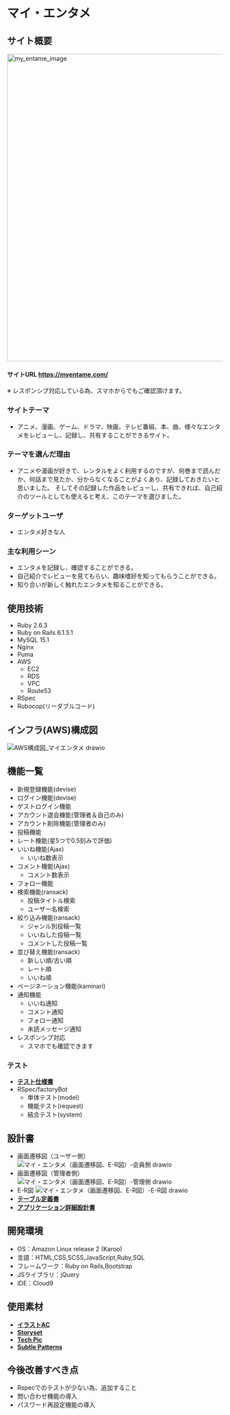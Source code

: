 # マイ・エンタメ

## サイト概要
<img width="718" alt="my_entame_image" src="https://user-images.githubusercontent.com/99108580/172554182-568a20ac-4004-4a38-959a-d001c0e583f9.png">

#### サイトURL https://myentame.com/
※ レスポンシブ対応している為、スマホからでもご確認頂けます。

### サイトテーマ
- アニメ、漫画、ゲーム、ドラマ、映画、テレビ番組、本、曲、様々なエンタメをレビューし、記録し、共有することができるサイト。

### テーマを選んだ理由
- アニメや漫画が好きで、レンタルをよく利用するのですが、何巻まで読んだか、何話まで見たか、分からなくなることがよくあり、記録しておきたいと思いました。
そしてその記録した作品をレビューし、共有できれば、自己紹介のツールとしても使えると考え、このテーマを選びました。

### ターゲットユーザ
- エンタメ好きな人

### 主な利用シーン
- エンタメを記録し、確認することができる。
- 自己紹介でレビューを見てもらい、趣味嗜好を知ってもらうことができる。
- 知り合いが新しく触れたエンタメを知ることができる。

## 使用技術
- Ruby 2.6.3
- Ruby on Rails 6.1.5.1
- MySQL 15.1
- Nginx
- Puma
- AWS
    - EC2
    - RDS
    - VPC
    - Route53
- RSpec
- Rubocop(リーダブルコード)

## インフラ(AWS)構成図
![AWS構成図_マイエンタメ drawio](https://user-images.githubusercontent.com/99108580/173863349-348e3ef0-a6d0-4b22-8c56-00b2013c1c31.png)

## 機能一覧
- 新規登録機能(devise)
- ログイン機能(devise)
- ゲストログイン機能
- アカウント退会機能(管理者＆自己のみ)
- アカウント削除機能(管理者のみ)
- 投稿機能
- レート機能(星5つで0.5刻みで評価)
- いいね機能(Ajax)
    - いいね数表示
- コメント機能(Ajax)
    - コメント数表示
- フォロー機能
- 検索機能(ransack)
    - 投稿タイトル検索
    - ユーザー名検索
- 絞り込み機能(ransack)
    - ジャンル別投稿一覧
    - いいねした投稿一覧
    - コメントした投稿一覧
- 並び替え機能(ransack)
    - 新しい順/古い順
    - レート順
    - いいね順
- ページネーション機能(kaminari)
- 通知機能
    - いいね通知
    - コメント通知
    - フォロー通知
    - 未読メッセージ通知
- レスポンシブ対応
    - スマホでも確認できます

### テスト
- [**テスト仕様書**](https://docs.google.com/spreadsheets/d/1qWFT5Y5v1nOheiFOOk85ZPNq4w_GPbFC/edit?usp=sharing&ouid=110514537080918976334&rtpof=true&sd=true)
- RSpec/factoryBot
    - 単体テスト(model)
    - 機能テスト(request)
    - 結合テスト(system)

## 設計書
- 画面遷移図（ユーザー側）
![マイ・エンタメ（画面遷移図、E-R図）-会員側 drawio](https://user-images.githubusercontent.com/99108580/173503457-35e827d2-bf61-4ee3-9bec-5d60a312386c.png)
- 画面遷移図（管理者側）
![マイ・エンタメ（画面遷移図、E-R図）-管理側 drawio](https://user-images.githubusercontent.com/99108580/172556203-45629c8b-2317-4173-a46e-9c2765a3de1d.png)
- E-R図
![マイ・エンタメ（画面遷移図、E-R図）-E-R図 drawio](https://user-images.githubusercontent.com/99108580/173503436-0b1b6b80-a91d-48e6-b72e-8e6e808e4b65.png)
- [**テーブル定義書**](https://docs.google.com/spreadsheets/d/1h_4w1nNzXQazNh-1fCNcwaOjVJf7ciCLhZBSscM9bxw/edit?usp=sharing)
- [**アプリケーション詳細設計書**](https://docs.google.com/spreadsheets/d/1Hah5XAJJVKxdDH7jzXfldODtVYThYdvfeUGHF_fn2Vo/edit?usp=sharing)

## 開発環境
- OS：Amazon Linux release 2 (Karoo)
- 言語：HTML,CSS,SCSS,JavaScript,Ruby,SQL
- フレームワーク：Ruby on Rails,Bootstrap
- JSライブラリ：jQuery
- IDE：Cloud9

## 使用素材
- [**イラストAC**](https://www.ac-illust.com/)
- [**Storyset**](https://storyset.com/)
- [**Tech Pic**](http://tech-pic.com/)
- [**Subtle Patterns**](https://www.toptal.com/designers/subtlepatterns/)

## 今後改善すべき点
- Rspecでのテストが少ない為、追加すること
- 問い合わせ機能の導入
- パスワード再設定機能の導入